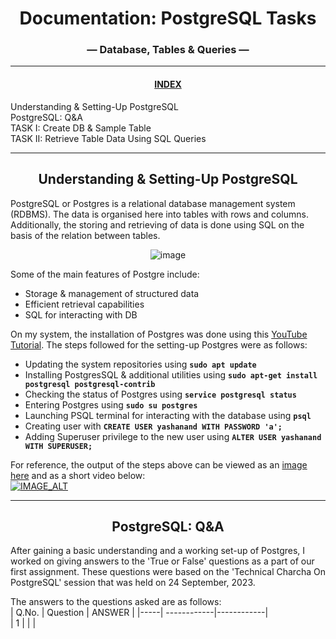 <center>

# Documentation: PostgreSQL Tasks        
### — Database, Tables & Queries —    

_____________________________________________________________________________________                        

#### <u>INDEX</u>  

</center>  

Understanding & Setting-Up PostgreSQL                     
PostgreSQL: Q&A                       
TASK I: Create DB & Sample Table                                                
TASK II: Retrieve Table Data Using SQL Queries                          

<center>      

_____________________________________________________________________________________      

</center>
   

<center>

## Understanding & Setting-Up PostgreSQL

</center>

PostgreSQL or Postgres is a relational database management system (RDBMS). The data is organised here into tables with rows and columns. Additionally, the storing and retrieving of data is done using SQL on the basis of the relation between tables.

<center>

![image](https://ashnik-images.s3.amazonaws.com/prod/wp-content/uploads/2021/02/20050444/Postgresql-w-400x106.png)
</center>

Some of the main features of Postgre include:   
- Storage & management of structured data 
- Efficient retrieval capabilities
- SQL for interacting with DB 

On my system, the installation of Postgres was done using this [YouTube Tutorial](https://www.youtube.com/watch?v=-LwI4HMR_Eg). The steps followed for the setting-up Postgres were as follows: 
- Updating the system repositories using **`sudo apt update`**
- Installing PostgresSQL & additional utilities using **`sudo apt-get install postgresql postgresql-contrib`**
- Checking the status of Postgres using **`service postgresql status`**
- Entering Postgres using **`sudo su postgres`**
- Launching PSQL terminal for interacting with the database using **`psql`**
- Creating user with **`CREATE USER yashanand WITH PASSWORD 'a';`**
- Adding Superuser privilege to the new user using **`ALTER USER yashanand WITH SUPERUSER;`**

For reference, the output of the steps above can be viewed as an [image here]() and as a short video below:              
[![IMAGE_ALT](https://img.youtube.com/vi/GFGImSdJNWk/0.jpg)](https://www.youtube.com/watch?v=GFGImSdJNWk)


--------------------------------
<center>

## PostgreSQL: Q&A    

</center>

After gaining a basic understanding and a working set-up of Postgres, I worked on giving answers to the 'True or False' questions as a part of our first assignment. These questions were based on the 'Technical Charcha On PostgreSQL' session that was held on 24 September, 2023.

The answers to the questions asked are as follows:        
| Q.No. | Question | ANSWER |
|-----| ------------|------------|     
| 1 | | |


